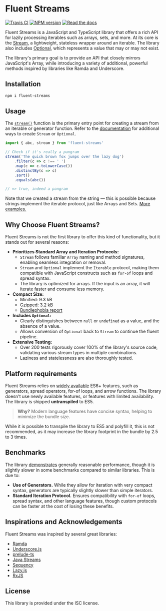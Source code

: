 # Fluent Streams

[![Travis CI](https://travis-ci.org/aleksei-berezkin/fluent-streams.svg?branch=master)](https://travis-ci.org/github/aleksei-berezkin/fluent-streams)
[![NPM version](https://img.shields.io/npm/v/fluent-streams.svg)](https://www.npmjs.com/package/fluent-streams)
[![Read the docs](https://img.shields.io/badge/docs-available-44cc11.svg)](https://aleksei-berezkin.github.io/fluent-streams-docs/)

Fluent Streams is a JavaScript and TypeScript library that offers a rich API for lazily processing iterables such as arrays, sets, and more. At its core is the [Stream](https://aleksei-berezkin.github.io/fluent-streams-docs/interfaces/Stream.html), a lightweight, stateless wrapper around an iterable. The library also includes [Optional](https://aleksei-berezkin.github.io/fluent-streams-docs/interfaces/Optional.html), which represents a value that may or may not exist.

The library's primary goal is to provide an API that closely mirrors JavaScript's Array, while introducing a variety of additional, powerful methods inspired by libraries like Ramda and Underscore.

## Installation

```bash
npm i fluent-streams
```

## Usage

The [`stream()`](https://aleksei-berezkin.github.io/fluent-streams-docs/functions/stream-1.html) function is the primary entry point for creating a stream from an iterable or generator function. Refer to the [documentation](https://aleksei-berezkin.github.io/fluent-streams-docs/) for additional ways to create `Stream` or `Optional`.

```typescript
import { abc, stream } from 'fluent-streams'

// Check if it's really a pangram
stream('The quick brown fox jumps over the lazy dog')
    .filter(c => c !== ' ')
    .map(c => c.toLowerCase())
    .distinctBy(c => c)
    .sort()
    .equals(abc())

// => true, indeed a pangram
```

Note that we created a stream from the string — this is possible because strings implement the iterable protocol, just like Arrays and Sets. [More examples.](https://dev.to/alekseiberezkin/fluent-streams-a-library-for-rich-iterables-manipulation-5cja#examples)

## Why Choose Fluent Streams?  

Fluent Streams is not the first library to offer this kind of functionality, but it stands out for several reasons:

- **Prioritizes Standard Array and Iteration Protocols:**
  - `Stream` follows familiar `Array` naming and method signatures, enabling seamless integration or removal.
  - `Stream` and `Optional` implement the `Iterable` protocol, making them compatible with JavaScript constructs such as `for-of` loops and spread syntax.
  - The library is optimized for arrays. If the input is an array, it will iterate faster and consume less memory.
- **Compact Size:**
  - Minified: 9.3 kB
  - Gzipped: 3.2 kB
  - [Bundlephobia report](https://bundlephobia.com/package/fluent-streams)
- **Includes `Optional`:**
  - Clearly distinguishes between `null` or `undefined` as a value, and the absence of a value.
  - Allows conversion of `Optional` back to `Stream` to continue the fluent pipeline.
- **Extensive Testing:**  
  - Over 200 tests rigorously cover 100% of the library's source code, validating various stream types in multiple combinations.
  - Laziness and statelessness are also thoroughly tested.

## Platform requirements

Fluent Streams relies on [widely available](https://developer.mozilla.org/en-US/docs/Glossary/Baseline/Compatibility#baseline_badges) ES6+ features, such as generators, spread operators, for-of loops, and arrow functions. The library doesn't use newly available features, or features with limited availability. The library is shipped **untranspiled** to ES5.

> **Why?** Modern language features have concise syntax, helping to minimize the bundle size.

While it is possible to transpile the library to ES5 and polyfill it, this is not recommended, as it may increase the library footprint in the bundle by 2.5 to 3 times.

## Benchmarks  

The library [demonstrates](https://github.com/aleksei-berezkin/fluent-streams-docs/tree/master/benchmarks) generally reasonable performance, though it is slightly slower in some benchmarks compared to similar libraries. This is due to:

- **Use of Generators.** While they allow for iteration with very compact syntax, generators are typically slightly slower than simple iterators.
- **Standard Iteration Protocol.** Ensures compatibility with `for-of` loops, spread syntax, and other language features, though custom protocols can be faster at the cost of losing these benefits.

## Inspirations and Acknowledgements  

Fluent Streams was inspired by several great libraries:  

- [Ramda](https://ramdajs.com/)  
- [Underscore.js](https://underscorejs.org/)
- [prelude-ts](https://github.com/emmanueltouzery/prelude-ts)  
- [Java Streams](https://docs.oracle.com/javase/8/docs/api/java/util/stream/package-summary.html)  
- [Sequency](https://github.com/winterbe/sequency)  
- [Lazy.js](http://danieltao.com/lazy.js/)  
- [RxJS](https://rxjs-dev.firebaseapp.com/)  

## License  

This library is provided under the ISC license.  
